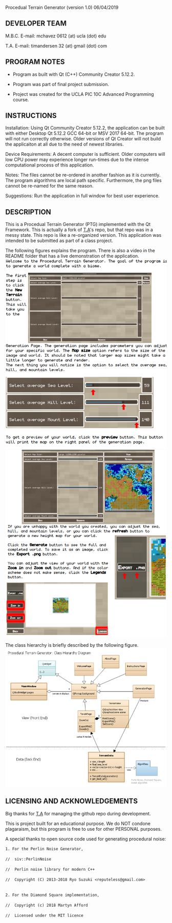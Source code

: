 Procedual Terrain Generator (version 1.0) 06/04/2019


DEVELOPER TEAM
----------------------------------------------------------------

M.B.C.
	E-mail: mchavez 0612 (at) ucla (dot) edu

T.A.
	E-mail: timandersen 32 (at) gmail (dot) com



PROGRAM NOTES
----------------------------------------------------------------

- Program as built with Qt (C++) Community Creator 5.12.2. 

- Program was part of final project submission. 

- Project was created for the UCLA PIC 10C Advanced Programming course.




INSTRUCTIONS
---------------------------------------------------

Installation: Using Qt Community Creator 5.12.2, the application can be built with either Desktop Qt 5.12.2 GCC 64-bit or MSV 2017 64-bit. The program will not run correctly otherwise. Older versions of Qt Creator will not build the applicaiton at all due to the need of newest
libraries. 

Device Requirements: A decent computer is sufficient. Older computers will low CPU power may experience longer run-times due to the intense computational process of this application. 

Notes: The files cannot be re-ordered in another fashion as it is currently. The program algorithms are local path specific. Furthermore, the png files cannot be re-named for the same reason. 

Suggestions: Run the application in full window for best user experience. 


DESCRIPTION
---------------------------------------------------
This is a Procedual Terrain Generator (PTG) implemented with the Qt Framework. This is actually a fork of [T.A](https://github.com/timand32)'s repo, but that repo was in a messy state. This repo is like a re-organized version. This application was intended to be submitted as part of a class project. 

The following figures explains the program. There is also a video in the README folder that has a live demonstration of the application.
![](instruction_image_page1.png)
![](instruction_image_page2.png)

The class hierarchy is briefly described by the following figure. 
![](figure_class_hierarchy_diagram.png)


LICENSING AND ACKNOWLEDGEMENTS 
---------------------------------------------------
Big thanks for [T.A](https://github.com/timand32) for managing the github repo during development.

This is project built for an educational purpose. We do NOT condone plagaraism, but this program is free to use for other PERSONAL purposes.

A special thanks to open source code used for generating procedural noise:
	
	1. For the Perlin Noise Generator,
	
	//	siv::PerlinNoise
	
	//	Perlin noise library for modern C++
	
	//	Copyright (C) 2013-2018 Ryo Suzuki <reputeless@gmail.com>

	
	2. For the Diamond Square implementation,
	
	//	Copyright (c) 2018 Martyn Afford
	
	//	Licensed under the MIT licence
